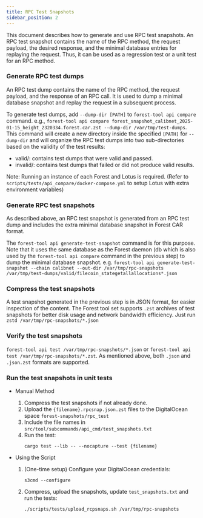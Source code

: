 ```yaml
---
title: RPC Test Snapshots
sidebar_position: 2
---
```


This document describes how to generate and use RPC test snapshots. An RPC test snapshot contains the name of the RPC method, the request payload, the desired response, and the minimal database entries for replaying the request. Thus, it can be used as a regression test or a unit test for an RPC method.

### Generate RPC test dumps

An RPC test dump contains the name of the RPC method, the request payload, and the response of an RPC call. It is used to dump a minimal database snapshot and replay the request in a subsequent process.

To generate test dumps, add `--dump-dir [PATH]` to `forest-tool api compare` command. e.g., `forest-tool api compare forest_snapshot_calibnet_2025-01-15_height_2320334.forest.car.zst --dump-dir /var/tmp/test-dumps`.
This command will create a new directory inside the specified `[PATH]` for `--dump-dir` and will organize the RPC test dumps into two sub-directories based on the validity of the test results:

- valid/: contains test dumps that were valid and passed.
- invalid/: contains test dumps that failed or did not produce valid results.

Note: Running an instance of each Forest and Lotus is required. (Refer to `scripts/tests/api_compare/docker-compose.yml` to setup Lotus with extra environment variables)

### Generate RPC test snapshots

As described above, an RPC test snapshot is generated from an RPC test dump and includes the extra minimal database snapshot in Forest CAR format.

The `forest-tool api generate-test-snapshot` command is for this purpose. Note that it uses the same database as the Forest daemon (db which is also used by the `forest-tool api compare` command in the previous step) to dump the minimal database snapshot. e.g. `forest-tool api generate-test-snapshot --chain calibnet --out-dir /var/tmp/rpc-snapshots /var/tmp/test-dumps/valid/filecoin_stategetallallocations*.json`

### Compress the test snapshots

A test snapshot generated in the previous step is in JSON format, for easier inspection of the content. The Forest tool set supports `.zst` archives of test snapshots for better disk usage and network bandwidth efficiency. Just run `zstd /var/tmp/rpc-snapshots/*.json`

### Verify the test snapshots

`forest-tool api test /var/tmp/rpc-snapshots/*.json` or `forest-tool api test /var/tmp/rpc-snapshots/*.zst`. As mentioned above, both `.json` and `.json.zst` formats are supported.

### Run the test snapshots in unit tests

- Manual Method
  1.  Compress the test snapshots if not already done.
  2.  Upload the `{filename}.rpcsnap.json.zst` files to the DigitalOcean space `forest-snapshots/rpc_test`
  3.  Include the file names in `src/tool/subcommands/api_cmd/test_snapshots.txt`
  4.  Run the test:
      ```
      cargo test --lib -- --nocapture --test {filename}
      ```

- Using the Script
  1.  (One-time setup) Configure your DigitalOcean credentials:
      ```
      s3cmd --configure
      ```
  2.  Compress, upload the snapshots, update `test_snapshots.txt` and run the tests:
      ```
      ./scripts/tests/upload_rcpsnaps.sh /var/tmp/rpc-snapshots
      ```

